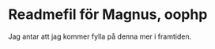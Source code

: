 Readmefil för Magnus, oophp
===========================

Jag antar att jag kommer fylla på denna mer i framtiden.
